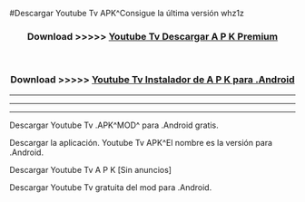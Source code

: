 #Descargar Youtube Tv  APK^Consigue la última versión whz1z



<div align="center">
<h3>Download >>>>> <a href="https://es-sites.web.app/?es= Youtube Tv ">Youtube Tv  Descargar A P K Premium</a></h3><br>

<h3>Download >>>>> <a href="https://es-sites.web.app/?es= Youtube Tv ">Youtube Tv  Instalador de A P K para .Android</a></h3>
</div>


----------------------------------------------------------

----------------------------------------------------------

----------------------------------------------------------

Descargar Youtube Tv  .APK^MOD^ para .Android gratis.

Descargar la aplicación. Youtube Tv  APK^El nombre es la versión para .Android.

Descargar Youtube Tv  A P K [Sin anuncios]

Descargar Youtube Tv  gratuita del mod para .Android.